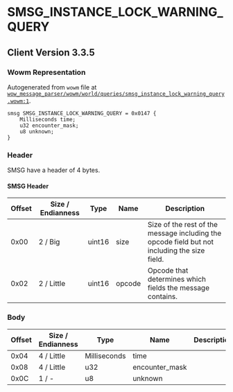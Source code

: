 # SMSG_INSTANCE_LOCK_WARNING_QUERY

## Client Version 3.3.5

### Wowm Representation

Autogenerated from `wowm` file at [`wow_message_parser/wowm/world/queries/smsg_instance_lock_warning_query.wowm:1`](https://github.com/gtker/wow_messages/tree/main/wow_message_parser/wowm/world/queries/smsg_instance_lock_warning_query.wowm#L1).
```rust,ignore
smsg SMSG_INSTANCE_LOCK_WARNING_QUERY = 0x0147 {
    Milliseconds time;
    u32 encounter_mask;
    u8 unknown;
}
```
### Header

SMSG have a header of 4 bytes.

#### SMSG Header

| Offset | Size / Endianness | Type   | Name   | Description |
| ------ | ----------------- | ------ | ------ | ----------- |
| 0x00   | 2 / Big           | uint16 | size   | Size of the rest of the message including the opcode field but not including the size field.|
| 0x02   | 2 / Little        | uint16 | opcode | Opcode that determines which fields the message contains.|

### Body

| Offset | Size / Endianness | Type | Name | Description | Comment |
| ------ | ----------------- | ---- | ---- | ----------- | ------- |
| 0x04 | 4 / Little | Milliseconds | time |  |  |
| 0x08 | 4 / Little | u32 | encounter_mask |  |  |
| 0x0C | 1 / - | u8 | unknown |  |  |


